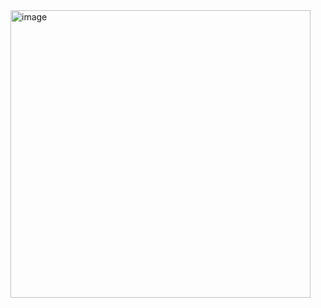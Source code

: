 <img width="480" height="460" alt="image" src="https://github.com/user-attachments/assets/b08045c3-ced4-450d-8e79-a04a18737c6b" />

